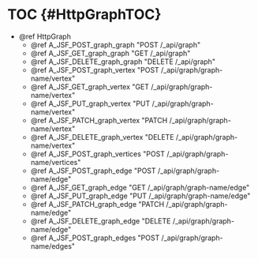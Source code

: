 TOC {#HttpGraphTOC}
===================

- @ref HttpGraph
  - @ref A_JSF_POST_graph_graph   "POST /_api/graph"
  - @ref A_JSF_GET_graph_graph    "GET /_api/graph"
  - @ref A_JSF_DELETE_graph_graph "DELETE /_api/graph"
  - @ref A_JSF_POST_graph_vertex   "POST /_api/graph/graph-name/vertex"
  - @ref A_JSF_GET_graph_vertex    "GET /_api/graph/graph-name/vertex"
  - @ref A_JSF_PUT_graph_vertex    "PUT /_api/graph/graph-name/vertex"
  - @ref A_JSF_PATCH_graph_vertex  "PATCH /_api/graph/graph-name/vertex"
  - @ref A_JSF_DELETE_graph_vertex "DELETE /_api/graph/graph-name/vertex"
  - @ref A_JSF_POST_graph_vertices  "POST /_api/graph/graph-name/vertices"
  - @ref A_JSF_POST_graph_edge   "POST /_api/graph/graph-name/edge"
  - @ref A_JSF_GET_graph_edge    "GET /_api/graph/graph-name/edge"
  - @ref A_JSF_PUT_graph_edge    "PUT /_api/graph/graph-name/edge"
  - @ref A_JSF_PATCH_graph_edge    "PATCH /_api/graph/graph-name/edge"
  - @ref A_JSF_DELETE_graph_edge "DELETE /_api/graph/graph-name/edge"
  - @ref A_JSF_POST_graph_edges   "POST /_api/graph/graph-name/edges"
